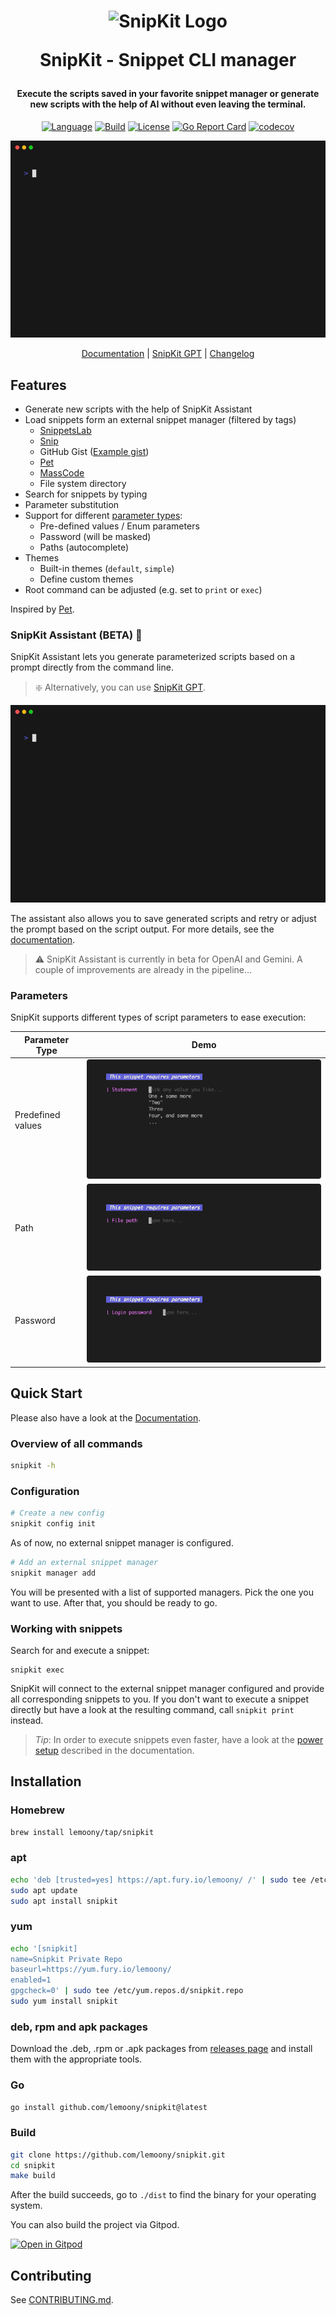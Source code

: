 <h1 align="center"> 
  <img alt="SnipKit Logo" width="100" src="./docs/images/logo.png" />
  
  SnipKit - Snippet CLI manager
</h1>

<h4 align="center">Execute the scripts saved in your favorite snippet manager or generate new scripts with the help of AI without even leaving the terminal.
</h4>

<p>
</p>

<p align="center" style="clear:both">
  <a href="https://go.dev/"><img alt="Language" src="https://img.shields.io/badge/language-Go-blue.svg"></a>
  <a href="https://github.com/lemoony/snipkit/actions/workflows/build.yml"><img alt="Build" src="https://github.com/lemoony/snipkit/actions/workflows/build.yml/badge.svg"></a>
  <a href="https://opensource.org/licenses/Apache-2.0"><img alt="License" src="https://img.shields.io/badge/License-Apache_2.0-blue.svg"></a>
  <a href="https://goreportcard.com/report/github.com/lemoony/snipkit"><img alt="Go Report Card" src="https://goreportcard.com/badge/github.com/lemoony/snipkit"></a>
  <a href="https://codecov.io/gh/lemoony/snipkit"><img alt="codecov" src="https://codecov.io/gh/lemoony/snipkit/branch/main/graph/badge.svg?token=UOG4O1yscP"></a>
</p>

<p align="center">
  <img alt="Demo" src="./docs/images/demo.gif" />
</p>

<p align="center">
  <a href="https://lemoony.github.io/snipkit/">Documentation</a> | <a href="https://chatgpt.com/g/g-A2y9cPWE7-snipkit-assistant">SnipKit GPT</a> | <a href="https://github.com/lemoony/snipkit/releases">Changelog</a>
</p>

## Features

- Generate new scripts with the help of SnipKit Assistant
- Load snippets form an external snippet manager (filtered by tags)
  - [SnippetsLab](https://www.renfei.org/snippets-lab/)
  - [Snip](https://github.com/Pictarine/macos-snippets)
  - GitHub Gist ([Example gist](https://gist.github.com/lemoony/4905e7468b8f0a7991d6122d7d09e40d))
  - [Pet](https://github.com/knqyf263/pet)
  - [MassCode](https://masscode.io/)
  - File system directory
- Search for snippets by typing
- Parameter substitution
- Support for different [parameter types](https://lemoony.github.io/snipkit/latest/getting-started/parameters/):
  - Pre-defined values / Enum parameters
  - Password (will be masked)
  - Paths (autocomplete)
- Themes
  - Built-in themes (`default`, `simple`)
  - Define custom themes
- Root command can be adjusted (e.g. set to `print` or `exec`)

Inspired by [Pet](https://github.com/knqyf263/pet).

### SnipKit Assistant (BETA)  🤖

SnipKit Assistant lets you generate parameterized scripts based on a prompt directly from the command line.

> ❇️ Alternatively, you can use  [SnipKit GPT](https://chatgpt.com/g/g-A2y9cPWE7-snipkit-assistant).

<img alt="Demo" src="./docs/images/assistant/assistant.gif" />

The assistant also allows you to save generated scripts and retry or adjust the prompt based on the script output. For more details, see the [documentation](https://lemoony.github.io/snipkit/assistant/). 

> ⚠️ SnipKit Assistant is currently in beta for OpenAI and Gemini. A couple of improvements are already in the pipeline...

### Parameters

SnipKit supports different types of script parameters to ease execution:

| Parameter Type    | Demo                                                                    |
|-------------------|-------------------------------------------------------------------------|
| Predefined values | ![Predefined Values](./docs/images/param-example-predefined-values.gif) |
| Path              | ![Path](./docs/images/param-example-path.gif)                           |
| Password          | ![Password](./docs/images/param-example-password.gif)                   |

## Quick Start

Please also have a look at the [Documentation]("https://lemoony.github.io/snipkit/).

### Overview of all commands

```sh
snipkit -h
```
### Configuration

```sh 
# Create a new config
snipkit config init
```

As of now, no external snippet manager is configured.

```sh 
# Add an external snippet manager
snipkit manager add
```

You will be presented with a list of supported managers. Pick the one you want to use. After that, you should be ready to go.

### Working with snippets

Search for and execute a snippet:

```
snipkit exec
```

SnipKit will connect to the external snippet manager configured and provide all corresponding snippets
to you. If you don't want to execute a snippet directly but have a look at the resulting command, call `snipkit print`
instead.

> _Tip_: In order to execute snippets even faster, have a look at the 
> [power setup](https://lemoony.github.io/snipkit/latest/getting-started/power-setup/) described in the documentation.

## Installation

### Homebrew

```bash 
brew install lemoony/tap/snipkit
```

### apt 

```bash 
echo 'deb [trusted=yes] https://apt.fury.io/lemoony/ /' | sudo tee /etc/apt/sources.list.d/snipkit.list
sudo apt update
sudo apt install snipkit
```

### yum

```bash 
echo '[snipkit]
name=Snipkit Private Repo
baseurl=https://yum.fury.io/lemoony/
enabled=1
gpgcheck=0' | sudo tee /etc/yum.repos.d/snipkit.repo
sudo yum install snipkit
```

### deb, rpm and apk packages 

Download the .deb, .rpm or .apk packages from [releases page](https://github.com/lemoony/snipkit/releases) and install 
them with the appropriate tools.


### Go

```bash
go install github.com/lemoony/snipkit@latest
```

### Build

```bash 
git clone https://github.com/lemoony/snipkit.git
cd snipkit 
make build
```

After the build succeeds, go to `./dist` to find the binary for your operating system.

You can also build the project via Gitpod.

[![Open in Gitpod](https://gitpod.io/button/open-in-gitpod.svg)](https://gitpod.io/#https://github.com/lemoony/snipkit)


## Contributing

See [CONTRIBUTING.md](./CONTRIBUTING.md). 

